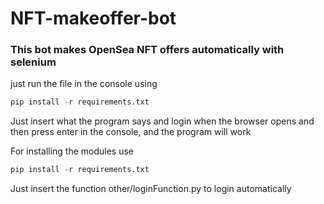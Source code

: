 # NFT-makeoffer-bot
<h3>This bot makes OpenSea NFT offers automatically with selenium</h3>
<p> just run the file in the console using </p>

```python
pip install -r requirements.txt
```

<p>Just insert what the program says and login when the browser opens and then press enter in the console, and the program will work  </p>

<p>For installing the modules use </p>

```python
pip install -r requirements.txt
```

Just insert the function other/loginFunction.py to login automatically
